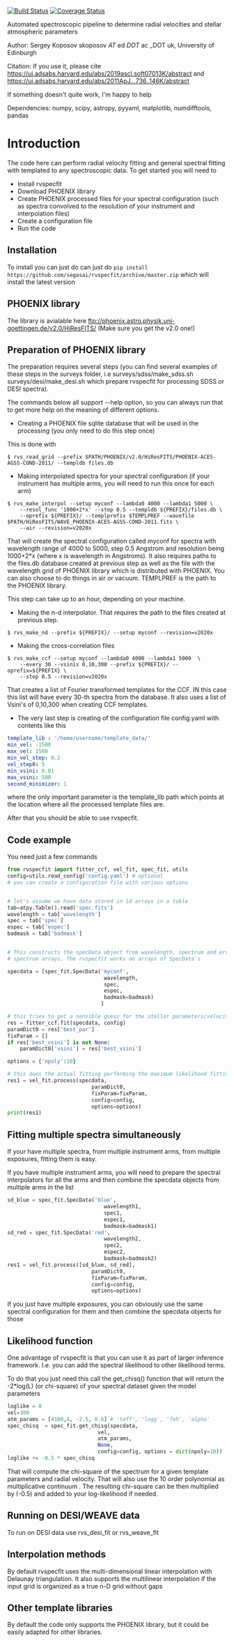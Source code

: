 [![Build Status](https://travis-ci.org/segasai/rvspecfit.svg?branch=master)](https://travis-ci.org/segasai/rvspecfit)
[![Coverage Status](https://coveralls.io/repos/github/segasai/rvspecfit/badge.svg?branch=master)](https://coveralls.io/github/segasai/rvspecfit?branch=master)

Automated spectroscopic pipeline to determine radial velocities and 
stellar atmospheric parameters

Author: Sergey Koposov skoposov _AT_ ed _DOT_ ac _DOT uk, 
University of Edinburgh

Citation: If you use it, please cite
https://ui.adsabs.harvard.edu/abs/2019ascl.soft07013K/abstract
and https://ui.adsabs.harvard.edu/abs/2011ApJ...736..146K/abstract

If something doesn't quite work, I'm happy to help

Dependencies: 
numpy, scipy, astropy, pyyaml, matplotlib, numdifftools, pandas

# Introduction

The code here can perform radial velocity fitting and general spectral fitting 
with templated to any spectroscopic data.
To get started you will need to

* Install rvspecfit 
* Download PHOENIX library 
* Create PHOENIX processed files for your spectral configuration (such as spectra convolved to the 
resolution of your instrument and interpolation files)
* Create a configuration file 
* Run the code 


## Installation

To install you can just do can just do 
`
 pip install https://github.com/segasai/rvspecfit/archive/master.zip
`
which will install the latest version


## PHOENIX library

The library is avialable here ftp://phoenix.astro.physik.uni-goettingen.de/v2.0/HiResFITS/
(Make sure you get the v2.0 one!)

## Preparation of PHOENIX library

The preparation requires several steps (you can find several examples of these steps in the surveys folder, i.e surveys/sdss/make_sdss.sh surveys/desi/make_desi.sh which prepare rvspecfit for processing SDSS or DESI spectra).

The commands below all support --help option, so you can always run that to get more help on the meaning of different options.

* Creating a PHOENIX file sqlite database that will be used in the processing (you only need to do this step once)

This is done with
```
$ rvs_read_grid --prefix $PATH/PHOENIX/v2.0/HiResFITS/PHOENIX-ACES-AGSS-COND-2011/ --templdb files.db
```

* Making interpolated spectra for your spectral configuration (if your instrument has multiple arms, you will need to run this once for each arm)

```
$ rvs_make_interpol --setup myconf --lambda0 4000 --lambda1 5000 \
    --resol_func '1000+2*x' --step 0.5 --templdb ${PREFIX}/files.db \
    --oprefix ${PREFIX}/ --templprefix $TEMPLPREF --wavefile $PATH/HiResFITS/WAVE_PHOENIX-ACES-AGSS-COND-2011.fits \
    --air --revision=v2020x
```
That will create the spectral configuration called myconf for spectra with wavelength range of 4000 to 5000, step 0.5 Angstrom and resolution being 1000+2*x (where x is wavelength in Angstroms). It also requires paths to the files.db database created at previous step as well as the file with the wavelength grid of PHOENIX library which is distributed with PHOENIX. You can also choose to do things in air or vacuum. TEMPLPREF is the path to the PHOENIX library.

This step can take up to an hour, depending on your machine.

* Making the n-d interpolator.
That requires the path to the files created at previous step.
```
$ rvs_make_nd --prefix ${PREFIX}/ --setup myconf --revision=v2020x
```

* Making the cross-correlation files

```
$ rvs_make_ccf --setup myconf --lambda0 4000 --lambda1 5000  \
    --every 30 --vsinis 0,10,300 --prefix ${PREFIX}/ --oprefix=${PREFIX} \
    --step 0.5 --revision=v2020x
```

That creates a list of Fourier transformed templates for the CCF. IN this 
case this list will have every 30-th spectra from the database. It also uses a 
list of Vsini's  of  0,10,300 when creating CCF templates.

* The very last step is creating of the configuration file config.yaml with contents like this
```yaml
template_lib : '/home/username/template_data/'
min_vel: -1500
max_vel: 1500
min_vel_step: 0.2
vel_step0: 5
min_vsini: 0.01
max_vsini: 500
second_minimizer: 1
```
where the only important parameter is the template_lib path which points at the location where all
the processed template files are.

After that you should be able to use rvspecfit. 



## Code example

You need just a few commands

```python
from rvspecfit import fitter_ccf, vel_fit, spec_fit, utils
config=utils.read_config('config.yaml') # optional
# you can create a configuration file with various options


# let's assume we have data stored in 1d arrays in a table
tab=atpy.Table().read('spec.fits')
wavelength = tab['wavelength']
spec = tab['spec']
espec = tab['espec']
badmask = tab['badmask']


# This constructs the specData object from wavelength, spectrum and error
# spectrum arrays. The rvspecfit works on arrays of SpecData's

specdata = [spec_fit.SpecData('myconf',
                               wavelength,
                               spec,
                               espec,
                               badmask=badmask)
                              ]

# this tries to get a sensible guess for the stellar parameters/velocity
res = fitter_ccf.fit(specdata, config)
paramDict0 = res['best_par']
fixParam = [] 
if res['best_vsini'] is not None:
    paramDict0['vsini'] = res['best_vsini']

options = {'npoly':10}

# this does the actual fitting performing the maximum likelihood fitting of the data
res1 = vel_fit.process(specdata,
                           paramDict0,
                           fixParam=fixParam,
                           config=config,
                           options=options)
print(res1)

```
## Fitting multiple spectra simultaneously 

If your have multiple spectra, from multiple instrument arms, from multiple 
exposures, fitting them is easy. 

If you have multiple instrument arms, you
will need to prepare the spectral interpolators for all the arms 
and then combine the specdata objects from multiple arms in the list

```python
sd_blue = spec_fit.SpecData('blue',
                               wavelength1,
                               spec1,
                               espec1,
                               badmask=badmask1)
sd_red = spec_fit.SpecData('red',
                               wavelength2,
                               spec2,
                               espec2,
                               badmask=badmask2)
res1 = vel_fit.process([sd_blue, sd_red],
                           paramDict0,
                           fixParam=fixParam,
                           config=config,
                           options=options)
```
If you just have multiple exposures, you can obviously use the 
same spectral configuration for them and then combine the specdata objects for
those

##  Likelihood function

One advantage of rvspecfit is that you can use it as  part of larger inference framework. 
I.e. you can add the  spectral likelihood to other likelihood terms. 

To do that you just need this call the get_chisq() function that will 
return the -2*log(L) (or chi-square) of your spectral dataset given the 
model parameters

```python
loglike = 0 
vel=300
atm_params = [4100,4, -2.5, 0.6] # 'teff', 'logg', 'feh', 'alpha'
spec_chisq  = spec_fit.get_chisq(specdata,
                             vel,
                             atm_params,
                             None,
                             config=config, options = dict(npoly=10))
loglike += -0.5 * spec_chisq
```                            
That will compute the chi-square of the spectrum for a given template parameters
and radial velocity. That will also use
the 10 order polynomial as multiplicative continuum . 
The resulting chi-square can be then multiplied by (-0.5) and added to your log-likelihood if needed.


##  Running on DESI/WEAVE data

To run on DESI data use rvs_desi_fit or rvs_weave_fit

## Interpolation methods 

By default rvspecfit uses the multi-dimensional linear interpolation with Delaunay 
triangulation. It also supports the multilinear interpolation if 
the input grid is organized as a true n-D grid without gaps

## Other template libraries

By default the code only supports the PHOENIX library, but it could 
be easily adapted for other libraries.
